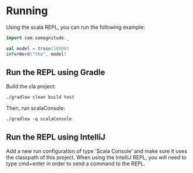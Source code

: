 # Running

Using the scala REPL, you can run the following example:

```scala
import com.oomagnitude._

val model = train(10000)
inferWord("the", model)
```

## Run the REPL using Gradle

Build the cla project:

`./gradlew clean build test`

Then, run scalaConsole:

`./gradlew -q scalaConsole`

## Run the REPL using IntelliJ

Add a new run configuration of type 'Scala Console' and make sure it uses the classpath of this project. When using the
IntelliJ REPL, you will need to type cmd+enter in order to send a command to the REPL.
